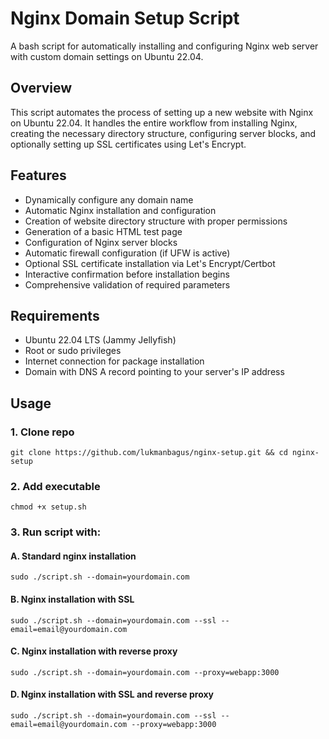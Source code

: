 # Nginx Domain Setup Script
A bash script for automatically installing and configuring Nginx web server with custom domain settings on Ubuntu 22.04.

## Overview
This script automates the process of setting up a new website with Nginx on Ubuntu 22.04. It handles the entire workflow from installing Nginx, creating the necessary directory structure, configuring server blocks, and optionally setting up SSL certificates using Let's Encrypt.

## Features

- Dynamically configure any domain name
- Automatic Nginx installation and configuration
- Creation of website directory structure with proper permissions
- Generation of a basic HTML test page
- Configuration of Nginx server blocks
- Automatic firewall configuration (if UFW is active)
- Optional SSL certificate installation via Let's Encrypt/Certbot
- Interactive confirmation before installation begins
- Comprehensive validation of required parameters

## Requirements

- Ubuntu 22.04 LTS (Jammy Jellyfish)
- Root or sudo privileges
- Internet connection for package installation
- Domain with DNS A record pointing to your server's IP address

## Usage
### 1. Clone repo
```
git clone https://github.com/lukmanbagus/nginx-setup.git && cd nginx-setup
```
### 2. Add executable
```
chmod +x setup.sh
```
### 3. Run script with:
#### A. Standard nginx installation
```
sudo ./script.sh --domain=yourdomain.com
```

#### B. Nginx installation with SSL
```
sudo ./script.sh --domain=yourdomain.com --ssl --email=email@yourdomain.com
```

#### C. Nginx installation with reverse proxy
```
sudo ./script.sh --domain=yourdomain.com --proxy=webapp:3000
```

#### D. Nginx installation with SSL and reverse proxy
```
sudo ./script.sh --domain=yourdomain.com --ssl --email=email@yourdomain.com --proxy=webapp:3000
```
